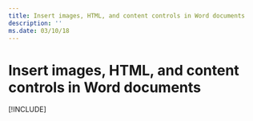 ```yaml
---
title: Insert images, HTML, and content controls in Word documents
description: ''
ms.date: 03/10/18
---
```



# Insert images, HTML, and content controls in Word documents

[!INCLUDE[](../includes/word-tutorial-format-text.md)]